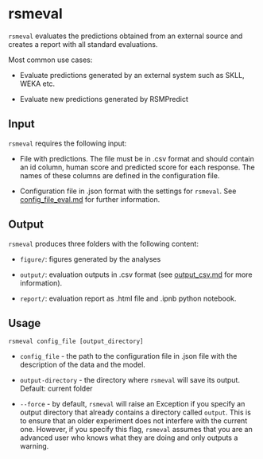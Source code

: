 # rsmeval

`rsmeval` evaluates the predictions obtained from an external source and creates a report with all standard evaluations.

Most common use cases:

* Evaluate predictions generated by an external system such as SKLL, WEKA etc. 

* Evaluate new predictions generated by RSMPredict

## Input

`rsmeval` requires the following input:

* File with predictions. The file must be in .csv format and should contain an id column, human score and predicted score for each response. The names of these columns are defined in the configuration file.

* Configuration file in .json format with the settings for `rsmeval`. See [config_file_eval.md](config_file_eval.md) for further information.

## Output

`rsmeval` produces three folders with the following content: 

* `figure/`: figures generated by the analyses

* `output/`:  evaluation outputs in .csv format (see [output_csv.md](output_csv.md) for more information).

* `report/`: evaluation report as .html file and .ipnb python notebook. 

## Usage

`rsmeval config_file [output_directory]`

* `config_file` - the path to the configuration file in .json file with the description of the data and the model. 

* `output-directory` - the directory where `rsmeval` will save its output. 
Default: current folder

* `--force` - by default, `rsmeval` will raise an Exception if you specify an output directory that already contains a directory called `output`. This is to ensure that an older experiment does not interfere with the current one. However, if you specify this flag, `rsmeval` assumes that you are an advanced user who knows what they are doing and only outputs a warning. 
